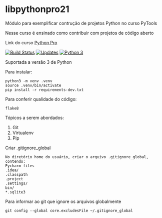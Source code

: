 # libpythonpro21
Módulo para exemplificar contrução de projetos Python no curso PyTools

Nesse curso é ensinado como contribuir com projetos de código aberto

Link do curso [Python Pro](https://pythonpro.com.br/)

[![Build Status](https://app.travis-ci.com/gelhen/libpythonpro21.svg?branch=main)](https://app.travis-ci.com/gelhen/libpythonpro21)
[![Updates](https://pyup.io/repos/github/gelhen/libpythonpro21/shield.svg)](https://pyup.io/repos/github/gelhen/libpythonpro21/)
[![Python 3](https://pyup.io/repos/github/gelhen/libpythonpro21/python-3-shield.svg)](https://pyup.io/repos/github/gelhen/libpythonpro21/)
    
Suportada a versão 3 de Python

Para instalar:

```console
python3 -m venv .venv
source .venv/bin/activate
pip install -r requirements-dev.txt
```

Para conferir qualidade do código:

```console
flake8 
```

Tópicos a serem abordados:
 1. Git
 2. Virtualenv
 3. Pip

Criar .gitignore_global
```text
No diretório home do usuário, criar o arquivo .gitignore_global, contendo:
Pycharm files
.idea/
.classpath
.project
.settings/
bin/
*.sqlite3

```
Para informar ao git que ignore os arquivos globalmente

```shell
git config --global core.excludesFile ~/.gitignore_global
```
